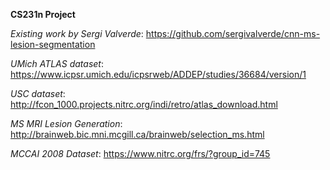 **CS231n Project**


*Existing work by Sergi Valverde*: https://github.com/sergivalverde/cnn-ms-lesion-segmentation

*UMich ATLAS dataset*: https://www.icpsr.umich.edu/icpsrweb/ADDEP/studies/36684/version/1

*USC dataset*: http://fcon_1000.projects.nitrc.org/indi/retro/atlas_download.html

*MS MRI Lesion Generation*: http://brainweb.bic.mni.mcgill.ca/brainweb/selection_ms.html

*MCCAI 2008 Dataset*: https://www.nitrc.org/frs/?group_id=745
